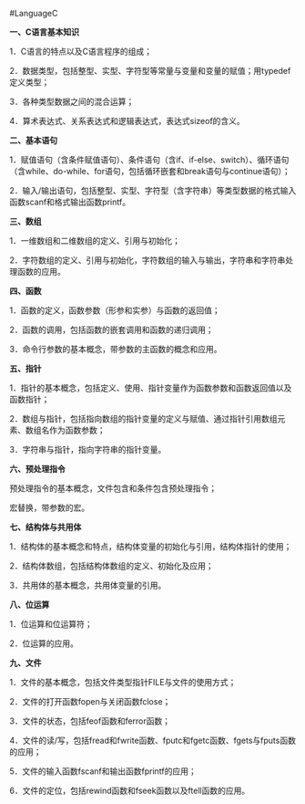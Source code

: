 #LanguageC

**一、C语言基本知识**

1．C语言的特点以及C语言程序的组成；

2．数据类型，包括整型、实型、字符型等常量与变量和变量的赋值；用typedef定义类型；

3．各种类型数据之间的混合运算；

4．算术表达式、关系表达式和逻辑表达式，表达式sizeof的含义。

**二、基本语句**

1．赋值语句（含条件赋值语句）、条件语句（含if、if-else、switch）、循环语句（含while、do-while、for语句，包括循环嵌套和break语句与continue语句）；

2．输入/输出语句，包括整型、实型、字符型（含字符串）等类型数据的格式输入函数scanf和格式输出函数printf。

**三、数组**

1．一维数组和二维数组的定义、引用与初始化；

2．字符数组的定义、引用与初始化，字符数组的输入与输出，字符串和字符串处理函数的应用。

**四、函数**

1．函数的定义，函数参数（形参和实参）与函数的返回值；

2．函数的调用，包括函数的嵌套调用和函数的递归调用；

3．命令行参数的基本概念，带参数的主函数的概念和应用。

**五、指针**

1．指针的基本概念，包括定义、使用、指针变量作为函数参数和函数返回值以及函数指针；

2．数组与指针，包括指向数组的指针变量的定义与赋值、通过指针引用数组元素、数组名作为函数参数；

3．字符串与指针，指向字符串的指针变量。

**六、预处理指令**

预处理指令的基本概念，文件包含和条件包含预处理指令；

宏替换，带参数的宏。

**七、结构体与共用体**

1．结构体的基本概念和特点，结构体变量的初始化与引用，结构体指针的使用；

2．结构体数组，包括结构体数组的定义、初始化及应用；

3．共用体的基本概念，共用体变量的引用。

**八、位运算**

1．位运算和位运算符；

2．位运算的应用。

**九、文件**

1．文件的基本概念，包括文件类型指针FILE与文件的使用方式；

2．文件的打开函数fopen与关闭函数fclose；

3．文件的状态，包括feof函数和ferror函数；

4．文件的读/写，包括fread和fwrite函数、fputc和fgetc函数、fgets与fputs函数的应用；

5．文件的输入函数fscanf和输出函数fprintf的应用；

6．文件的定位，包括rewind函数和fseek函数以及ftell函数的应用。